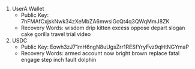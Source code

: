 1. UserA Wallet
    - Public Key: 7hFMAfCxjskNwk34zXeMbZA6mwsiGcQt4q3QWqMmJ8ZK
    - Recovery Words: wisdom drip kitten excess oppose depart slogan cake gorilla travel trial video
3. USDC 
   - Public Key: Eowh3zJ71mH6ngN8uUgsZrr1RESfYryFvz9qHtNGYmaP
   - Recovery Words: armed account now bright brown replace fatal engage step inch fault dolphin